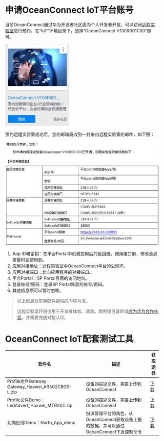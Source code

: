 # 申请OceanConnect IoT平台账号

当前OceanConnect通过华为开发者社区面向个人开发者开放，可以访问[远程实验室](http://developer.huawei.com/ict/cn/doc/IoT-Platform-North-HelloWorld/index.html/zh-cn_topic_0065858910)进行预约，在“IoT”环境目录下，选择“OceanConnect V100R001C30”即可。

![](images/oc-apply.jpg)

预约远程实验室成功后，您的邮箱将收到一封来自远程实验室的邮件，如下图：

![](images/oc-email.jpg)

1. App ID和密钥：在平台Portal中创建应用后的返回值。调用接口前，修改全局常量时会使用到。
2. 应用对接地址：远程实验室中OceanConnect平台的公网IP。
3. 应用对接端口：北向应用程序的对接端口。
4. 平台Portal：SP Portal界面的访问地址。
5. 登录账号/密码：登录SP Portal界面的账号/密码。
6. 其他信息项可以暂时忽略。

> 以上信息以实际邮件提供的内容为准。
> 
> 远程实验室环境仅用于开发者体验、调测。商用项目请申请[成为华为合作伙伴](https://marlite.force.com/)，并需要完成对接认证。

# OceanConnect IoT配套测试工具

软件名 | 描述 | 获取途径
--- | --- | ---
Profile文件Gateway : Gateway_Huawei_AR502CBGS-L.zip | 设备的描述文件，需要上传到OceanConnect | [下载](https://github.com/softbaddog/iot-codelabs/blob/master/2-eciot-agentlite-oceanconnect/tools/profile/Gateway_Huawei_AR502CBGS-L.zip)
Profile文件Demo：LedAdvert_Huawei_MTRX01.zip | 设备的描述文件，需要上传到OceanConnect | [下载](https://github.com/softbaddog/iot-codelabs/blob/master/2-eciot-agentlite-oceanconnect/tools/profile/LedAdvert_Huawei_MTRX01.zip)
北向应用Demo：North_App_demo | 扮演管理平台的角色，从OceanConnect获取设备上报的数据，并可以通过OceanConnect下发控制命令 | [下载](https://github.com/softbaddog/iot-codelabs/blob/master/2-eciot-agentlite-oceanconnect/tools/GUI%20demo/North_App_demo.rar)